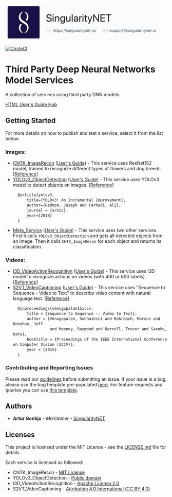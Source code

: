 [issue-template]: ../../issues/new?template=BUG_REPORT.md
[feature-template]: ../../issues/new?template=FEATURE_REQUEST.md

![singnetlogo](docs/assets/singnet-logo.jpg 'SingularityNET')

[![CircleCI](https://circleci.com/gh/singnet/dnn-model-services.svg?style=svg)](https://circleci.com/gh/singnet/dnn-model-services)

# Third Party Deep Neural Networks Model Services

A collection of services using third party DNN models.

[HTML User's Guide Hub](https://singnet.github.io/dnn-model-services/)


## Getting Started

For more details on how to publish and test a service, select it from the list below:

### Images:
- [CNTK_ImageRecon](Services/gRPC/CNTK_ImageRecon) ([User's Guide](docs/users_guide/CNTK_ImageRecon.md)) - This service uses ResNet152 model, trained to recognize different types of flowers and dog breeds. [[Reference](https://cntk.ai/pythondocs/CNTK_301_Image_Recognition_with_Deep_Transfer_Learning.html)]
- [YOLOv3_ObjectDetection](Services/gRPC/YOLOv3_ObjectDetection) ([User's Guide](docs/users_guide/YOLOv3_ObjectDetection.html)) - This service uses YOLOv3 model to detect objects on images. [[Reference](https://pjreddie.com/darknet/yolo/)]
    ```
      @article{yolov3,
          title={YOLOv3: An Incremental Improvement},
          author={Redmon, Joseph and Farhadi, Ali},
          journal = {arXiv},
          year={2018}
      }
    ```
- [Meta_Service](Services/gRPC/Meta_Services/ObjectDetection_ImageRecon) ([User's Guide](docs/users_guide/ObjectDetection_ImageRecon.html)) - This service uses two other services.
    First it calls `YOLOv3_ObjectDetection` and gets all detected objects from an image.
    Then it calls `CNTK_ImageRecon` for each object and returns its classification.

### Videos:
- [I3D_VideoActionRecognition](Services/gRPC/I3D_VideoActionRecognition) ([User's Guide](docs/users_guide/I3D_VideoActionRecognition.html)) - This service uses I3D model to recognize actions on videos (with 400 or 600 labels). [[Reference](https://github.com/deepmind/kinetics-i3d)]
- [S2VT_VideoCaptioning](Services/gRPC/S2VT_VideoCaptioning) ([User's Guide](docs/users_guide/S2VT_VideoCaptioning.html)) - This service uses "Sequence to Sequence - Video to Text" to describe video content with natural language text. [[Reference](https://vsubhashini.github.io/s2vt.html)]
    ```
      @inproceedings{venugopalan15iccv,
          title = {Sequence to Sequence -- Video to Text},
          author = {Venugopalan, Subhashini and Rohrbach, Marcus and Donahue, Jeff 
                    and Mooney, Raymond and Darrell, Trevor and Saenko, Kate},
          booktitle = {Proceedings of the IEEE International Conference on Computer Vision (ICCV)},
          year = {2015}
      }
    ```

### Contributing and Reporting Issues

Please read our [guidelines](https://github.com/singnet/wiki/blob/master/guidelines/CONTRIBUTING.md#submitting-an-issue) before submitting an issue. If your issue is a bug, please use the bug template pre-populated [here][issue-template]. For feature requests and queries you can use [this template][feature-template].

## Authors

* **Artur Gontijo** - *Maintainer* - [SingularityNET](https://www.singularitynet.io)

## Licenses

This project is licensed under the MIT License - see the [LICENSE.md](LICENSE.md) file for details.

Each service is licensed as followed:

- CNTK_ImageRecon - [MIT License](https://github.com/Microsoft/CNTK/blob/master/LICENSE.md)
- YOLOv3_ObjectDetection - [Public domain](https://github.com/pjreddie/darknet/blob/master/LICENSE)
- I3D_VideoActionRecognition - [Apache License 2.0](https://github.com/deepmind/kinetics-i3d/blob/master/LICENSE)
- S2VT_VideoCaptioning - [Attribution 4.0 International (CC BY 4.0)](http://creativecommons.org/licenses/by/4.0/)